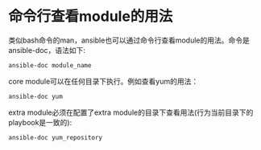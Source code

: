 # 命令行查看module的用法


类似bash命令的man，ansible也可以通过命令行查看module的用法。命令是ansible-doc，语法如下:  
```shell
ansible-doc module_name
```

core module可以在任何目录下执行。例如查看yum的用法：  
```shell
ansible-doc yum
```


extra module必须在配置了extra module的目录下查看用法(行为当前目录下的playbook是一致的):
```shell
ansible-doc yum_repository
```
